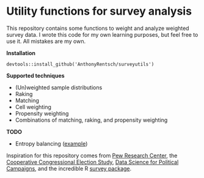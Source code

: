 # Utility functions for survey analysis

This repository contains some functions to weight and analyze weighted survey data. I wrote this code for my own learning purposes, but feel free to use it. All mistakes are my own.

**Installation**

```
devtools::install_github('AnthonyRentsch/surveyutils')
```

**Supported techniques**
- (Un)weighted sample distributions
- Raking
- Matching
- Cell weighting
- Propensity weighting
- Combinations of matching, raking, and propensity weighting

**TODO** 
- Entropy balancing ([example](https://github.com/cran/ebal/tree/master/R))

Inspiration for this repository comes from [Pew Research Center](https://www.pewresearch.org/methods/2018/01/26/how-different-weighting-methods-work/), the [Cooperative Congressional Election Study](https://cces.gov.harvard.edu/), [Data Science for Political Campaigns](https://github.com/therriault/dsforcampaigns_fall2019_public), and the incredible R [survey package](https://cran.r-project.org/web/packages/survey/survey.pdf).